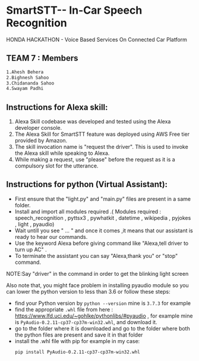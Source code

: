 # SmartSTT-- In-Car Speech Recognition

HONDA HACKATHON - Voice Based Services On Connected Car Platform

## TEAM 7 : Members

```markdown
1.Ahesh Behera
2.Bighnesh Sahoo
3.Chidananda Sahoo
4.Swayam Padhi
```

## Instructions for Alexa skill:
1) Alexa Skill codebase was developed and tested using the Alexa developer console. 
2) The Alexa Skill for SmartSTT feature was deployed using AWS Free tier provided by Amazon. 
3) The skill invocation name is "request the driver". This is used to invoke the Alexa skill while speaking to Alexa.
4) While making a request, use "please" before the request as it is a compulsory slot for the utterance.

## Instructions for python (Virtual Assistant):
* First ensure that the "light.py" and "main.py" files are present in a same folder.
* Install and import all modules required .( Modules required : speech_recognition , pyttsx3 , pywhatkit , datetime , wikipedia , pyjokes , light , pyaudio)
* Wait untill you see " ... " and once it comes ,it means that our assistant is ready to hear our commands.
* Use the keyword Alexa before giving command like "Alexa,tell driver to turn up AC" .
* To terminate the assistant you can say "Alexa,thank you" or "stop" command.

NOTE:Say "driver" in the command in order to get the blinking light screen

Also note that, you might face problem in installing pyaudio module so you can lower the python version to less than 3.6 or follow these steps:
* find your Python version by `python --version` mine is `3.7.3` for example
* find the appropriate `.whl` file from here : https://www.lfd.uci.edu/~gohlke/pythonlibs/#pyaudio , for example mine is `PyAudio‑0.2.11‑cp37‑cp37m‑win32.whl`, and download it.
* go to the folder where it is downloaded and go to the folder where both the python files are present and save it in that folder
* install the .whl file with pip for example in my case:
   ```markdown
   pip install PyAudio-0.2.11-cp37-cp37m-win32.whl
   ```
